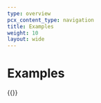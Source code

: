 ```yaml
---
type: overview
pcx_content_type: navigation
title: Examples
weight: 10
layout: wide
---
```


# Examples

{{<list-examples directory="/rules/transform/examples/">}}